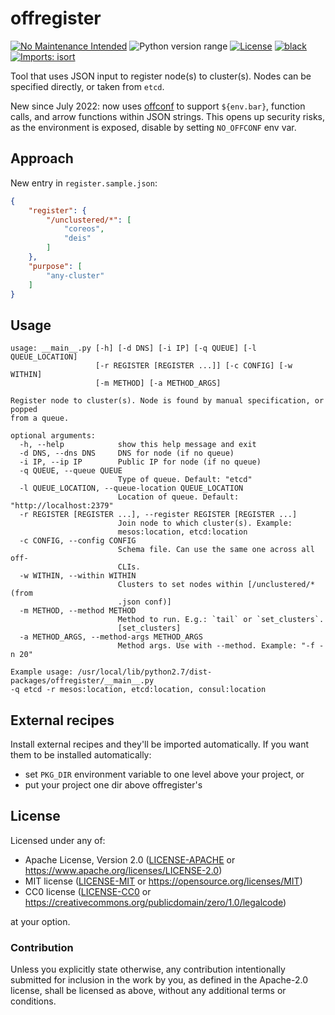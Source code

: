 offregister
===========
[![No Maintenance Intended](http://unmaintained.tech/badge.svg)](http://unmaintained.tech)
![Python version range](https://img.shields.io/badge/python-2.7%20|%203.4%20|%203.5%20|%203.6%20|%203.7%20|%203.8%20|%203.9%20|%203.10%20|%203.11.0b5-blue.svg)
[![License](https://img.shields.io/badge/license-Apache--2.0%20OR%20MIT%20OR%20CC0-blue.svg)](https://opensource.org/licenses/Apache-2.0)
[![black](https://img.shields.io/badge/code%20style-black-000000.svg)](https://github.com/psf/black)
[![Imports: isort](https://img.shields.io/badge/%20imports-isort-%231674b1?style=flat&labelColor=ef8336)](https://pycqa.github.io/isort)

Tool that uses JSON input to register node(s) to cluster(s). Nodes can be specified directly, or taken from `etcd`.

New since July 2022: now uses [offconf](https://github.com/offscale/offconf) to support `${env.bar}`, function calls, and arrow functions within JSON strings.
This opens up security risks, as the environment is exposed, disable by setting `NO_OFFCONF` env var.

## Approach

New entry in `register.sample.json`:

```json
{
    "register": {
        "/unclustered/*": [
            "coreos",
            "deis"
        ]
    },
    "purpose": [
        "any-cluster"
    ]
}
```

## Usage

    usage: __main__.py [-h] [-d DNS] [-i IP] [-q QUEUE] [-l QUEUE_LOCATION]
                       [-r REGISTER [REGISTER ...]] [-c CONFIG] [-w WITHIN]
                       [-m METHOD] [-a METHOD_ARGS]
    
    Register node to cluster(s). Node is found by manual specification, or popped
    from a queue.
    
    optional arguments:
      -h, --help            show this help message and exit
      -d DNS, --dns DNS     DNS for node (if no queue)
      -i IP, --ip IP        Public IP for node (if no queue)
      -q QUEUE, --queue QUEUE
                            Type of queue. Default: "etcd"
      -l QUEUE_LOCATION, --queue-location QUEUE_LOCATION
                            Location of queue. Default: "http://localhost:2379"
      -r REGISTER [REGISTER ...], --register REGISTER [REGISTER ...]
                            Join node to which cluster(s). Example:
                            mesos:location, etcd:location
      -c CONFIG, --config CONFIG
                            Schema file. Can use the same one across all off-
                            CLIs.
      -w WITHIN, --within WITHIN
                            Clusters to set nodes within [/unclustered/* (from
                            .json conf)]
      -m METHOD, --method METHOD
                            Method to run. E.g.: `tail` or `set_clusters`.
                            [set_clusters]
      -a METHOD_ARGS, --method-args METHOD_ARGS
                            Method args. Use with --method. Example: "-f -n 20"
    
    Example usage: /usr/local/lib/python2.7/dist-packages/offregister/__main__.py
    -q etcd -r mesos:location, etcd:location, consul:location

## External recipes

Install external recipes and they'll be imported automatically.
If you want them to be installed automatically:

  - set `PKG_DIR` environment variable to one level above your project, or
  - put your project one dir above offregister's

## License

Licensed under any of:

- Apache License, Version 2.0 ([LICENSE-APACHE](LICENSE-APACHE) or <https://www.apache.org/licenses/LICENSE-2.0>)
- MIT license ([LICENSE-MIT](LICENSE-MIT) or <https://opensource.org/licenses/MIT>)
- CC0 license ([LICENSE-CC0](LICENSE-CC0) or <https://creativecommons.org/publicdomain/zero/1.0/legalcode>)

at your option.

### Contribution

Unless you explicitly state otherwise, any contribution intentionally submitted
for inclusion in the work by you, as defined in the Apache-2.0 license, shall be
licensed as above, without any additional terms or conditions.
